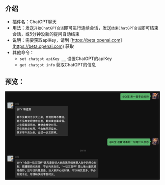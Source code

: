 ## 介绍

* 插件名：ChatGPT聊天
* 用法：发送`开始ChatGPT会话`即可进行连续会话，发送`结束ChatGPT会话`即可结束会话，或5分钟没新的提问自动结束
* 说明：需要获取apiKey，请到 [https://beta.openai.com](https://beta.openai.com) 获取
* 其他命令：
    * `set chatgpt apiKey __` 设置ChatGPT的apiKey
    * `get chatgpt info` 获取ChatGPT的信息

## 预览：

![img](https://github.com/yqchilde/wxbot/blob/hook/plugins/chatgpt/preview.jpg)
